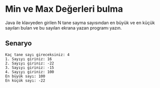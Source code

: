 # Min ve Max Değerleri bulma

Java ile klavyeden girilen N tane sayma sayısından en büyük ve en küçük sayıları bulan ve bu sayıları ekrana yazan programı yazın.

## Senaryo

```
Kaç tane sayı gireceksiniz: 4
1. Sayıyı giriniz: 16
2. Sayıyı giriniz: -22
3. Sayıyı giriniz: -15
4. Sayıyı giriniz: 100
En büyük sayı: 100
En küçük sayı: -22
```
